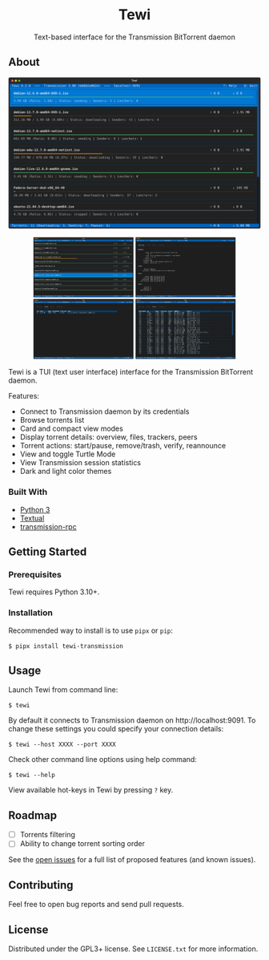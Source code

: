 <div align="center">
  <h1 align="center">Tewi</h3>

  <p align="center">
    Text-based interface for the Transmission BitTorrent daemon
  </p>
</div>

## About

![Tewi Screen Shot](docs/images/tewi-screenshot-1.png)

<p align="center">
  <img src="/docs/images/tewi-screenshot-2.png" width="200"/>
  <img src="/docs/images/tewi-screenshot-3.png" width="200"/>
  <img src="/docs/images/tewi-screenshot-4.png" width="200"/>
  <img src="/docs/images/tewi-screenshot-5.png" width="200"/>
</p>

Tewi is a TUI (text user interface) interface for the Transmission BitTorrent daemon.

Features:

- Connect to Transmission daemon by its credentials
- Browse torrents list
- Card and compact view modes
- Display torrent details: overview, files, trackers, peers
- Torrent actions: start/pause, remove/trash, verify, reannounce
- View and toggle Turtle Mode
- View Transmission session statistics
- Dark and light color themes

### Built With

* [Python 3](https://www.python.org/)
* [Textual](https://textual.textualize.io/)
* [transmission-rpc](https://github.com/Trim21/transmission-rpc)

## Getting Started

### Prerequisites

Tewi requires Python 3.10+.

### Installation

Recommended way to install is to use `pipx` or `pip`:

```
$ pipx install tewi-transmission
```

## Usage

Launch Tewi from command line:

```
$ tewi
```

By default it connects to Transmission daemon on http://localhost:9091. To change these settings
you could specify your connection details:

```
$ tewi --host XXXX --port XXXX
```

Check other command line options using help command:

```
$ tewi --help
```

View available hot-keys in Tewi by pressing `?` key.

## Roadmap

- [ ] Torrents filtering
- [ ] Ability to change torrent sorting order

See the [open issues](https://github.com/anlar/tewi/issues) for a full list of proposed features (and known issues).

## Contributing

Feel free to open bug reports and send pull requests.

## License

Distributed under the GPL3+ license. See `LICENSE.txt` for more information.

